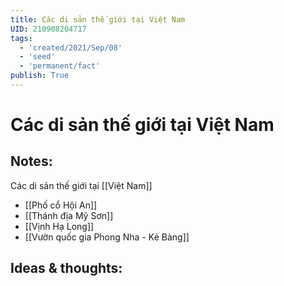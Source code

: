 ```yaml
---
title: Các di sản thế giới tại Việt Nam
UID: 210908204717
tags:
  - 'created/2021/Sep/08'
  - 'seed'
  - 'permanent/fact'
publish: True
---
```

# Các di sản thế giới tại Việt Nam

## Notes:
Các di sản thế giới tại [[Việt Nam]]

- [[Phố cổ Hội An]]
- [[Thánh địa Mỹ Sơn]]
- [[Vịnh Hạ Long]]
- [[Vườn quốc gia Phong Nha - Kẻ Bàng]]

## Ideas & thoughts:
